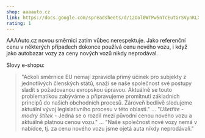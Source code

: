 ```yaml
---
shop: aaaauto.cz
link: https://docs.google.com/spreadsheets/d/12Ool0WTPw5nTcEutGrSVynKLX2PjRV8eR97PXc7wxes/edit?usp=sharing
rating: 1
---
```


AAAAuto.cz novou směrnici zatím vůbec nerespektuje. Jako referenční cenu v některých případech dokonce používá cenu nového vozu, i když jako autobazar vozy za ceny nových vozů nikdy neprodával.

Slovy e-shopu:

> "Ačkoli směrnice EU nemají zpravidla přímý účinek pro subjekty z jednotlivých členských států, snaží se naše společnost své postupy sladit s požadovanou evropskou úpravou. Aktuálně se touto problematikou zabýváme a připravujeme promítnutí základních principů do našich obchodních procesů. Zároveň bedlivě sledujeme aktuální vývoj legislativního procesu v této oblasti." ... "_Ušetříte - modrý štítek_ - Jedná se o rozdíl mezi původní cenou nového vozu a aktuálně platnou cenou vozu." ... "Naše společnost nové vozy nemá v nabídce, tj. za cenu nového vozu jsme ojetá auta nikdy neprodávali."
